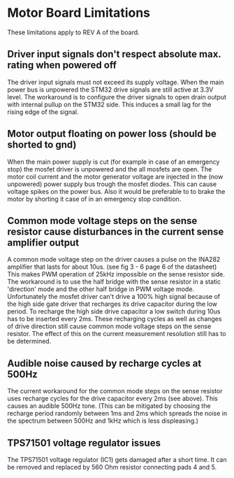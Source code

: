 # Motor Board Limitations

These limitations apply to REV A of the board.

## Driver input signals don't respect absolute max. rating when powered off
The driver input signals must not exceed its supply voltage. When the main
power bus is unpowered the STM32 drive signals are still active at 3.3V level.
The workaround is to configure the driver signals to open drain output with
internal pullup on the STM32 side. This induces a small lag for the rising
edge of the signal.

## Motor output floating on power loss (should be shorted to gnd)
When the main power supply is cut (for example in case of an emergency stop)
the mosfet driver is unpowered and the all mosfets are open. The motor coil
current and the motor generator voltage are injected in the (now unpowered)
power supply bus trough the mosfet diodes. This can cause voltage spikes
on the power bus.
Also it would be preferable to to brake the motor by shorting it case of
in an emergency stop condition.

## Common mode voltage steps on the sense resistor cause disturbances in the current sense amplifier output
A common mode voltage step on the driver causes a pulse on the INA282 amplifier
that lasts for about 10us. (see fig 3 - 6 page 6 of the datasheet)
This makes PWM operation of 25kHz impossible on the sense resistor side.
The workaround is to use the half bridge with the sense resistor in a static
'direction' mode and the other half bridge in PWM voltage mode. Unfortunately
the mosfet driver can't drive a 100% high signal because of the high side gate
driver that recharges its drive capacitor during the low period. To recharge
the high side drive capacitor a low switch during 10us has to be inserted every
2ms.
These recharging cycles as well as changes of drive direction still cause common mode
voltage steps on the sense resistor. The effect of this on the current measurement
resolution still has to be determined.

## Audible noise caused by recharge cycles at 500Hz
The current workaround for the common mode steps on the sense resistor uses
recharge cycles for the drive capacitor every 2ms (see above).
This causes an audible 500Hz tone.
(This can be mitigated by choosing the recharge period randomly between 1ms and
2ms which spreads the noise in the spectrum between 500Hz and 1kHz which is
less displeasing.)

## TPS71501 voltage regulator issues

The TPS71501 voltage regulator (IC1) gets damaged after a short time.
It can be removed and replaced by 560 Ohm resistor connecting pads 4 and 5.
